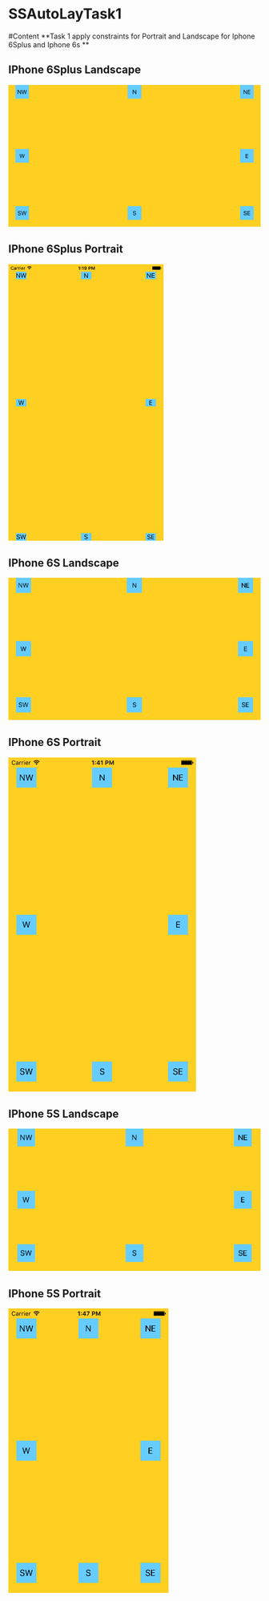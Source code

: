 # SSAutoLayTask1
#Content
**Task 1 apply constraints for Portrait and Landscape for Iphone 6Splus and Iphone 6s **
## IPhone 6Splus Landscape

![GitHub Logo](https://github.com/ssamgir/SSAutoLayTask1/blob/master/resources/6SplusL.png)


## IPhone 6Splus Portrait

![GitHub Logo](https://github.com/ssamgir/SSAutoLayTask1/blob/master/resources/6SplusP.png)

## IPhone 6S Landscape

![GitHub Logo](https://github.com/ssamgir/SSAutoLayTask1/blob/master/resources/6SL.png)

## IPhone 6S Portrait

![GitHub Logo](https://github.com/ssamgir/SSAutoLayTask1/blob/master/resources/6SP.png)

## IPhone 5S Landscape

![GitHub Logo](https://github.com/ssamgir/SSAutoLayTask1/blob/master/resources/5SL.png)

## IPhone 5S Portrait

![GitHub Logo](https://github.com/ssamgir/SSAutoLayTask1/blob/master/resources/5s.png)
